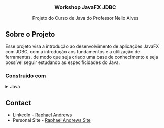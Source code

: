 <div align="center">

  <h3 align="center">Workshop JavaFX JDBC</h3>

  <p align="center">
    Projeto do Curso de Java do Professor Nelio Alves
</div>

## Sobre o Projeto

Esse projeto visa a introdução ao desenvolvimento de aplicações JavaFX com JDBC, com a introdução aos fundamentos e a utilização de ferramentas, de modo que seja 
criado uma base de conhecimento e seja possível seguir estudando as especificidades do Java. 


### Construído com

<details>
 <summary>Java</summary>
  <Ul>
    <li>Orientação a Objetos</li>
    <li>Lambda</li>
    <li>JDBC</li>
    <li>JavaFX</li>
  </Ul>
 </details>

## Contact

- LinkedIn - [Raphael Andrews](https://www.linkedin.com/in/raphael-andrews/)
- Personal Site - [Raphael Andrews Site](https://raphaelandrews.github.io/andrews)
